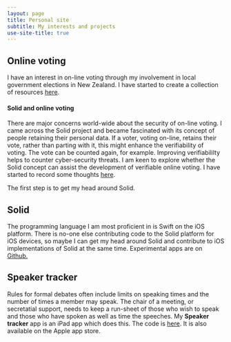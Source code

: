 ```yaml
---
layout: page
title: Personal site
subtitle: My interests and projects
use-site-title: true
---
```


## Online voting
I have an interest in on-line voting through my involvement in local government elections in New Zealand. I have started to create a collection of resources [here](Online-voting).
#### Solid and online voting
There are major concerns world-wide about the security of on-line voting.  I came across the Solid project and became fascinated with its concept of people retaining their personal data. If a voter, voting on-line, retains their vote, rather than parting with it, this might enhance the verifiability of voting. The vote can be counted again, for example. Improving verifiabililty helps to counter cyber-security threats. I am keen to explore whether the Solid concept can assist the development of verifiable online voting.  I have started to record some thoughts [here](Solid-Online-Voting-1).

The first step is to get my head around Solid.

## Solid
The programming language I am most proficient in is Swift on the iOS platform.  There is no-one else contributing code to the Solid platform for iOS devices, so maybe I can get my head around Solid and contribute to iOS implementations of Solid at the same time.  Experimental apps are on [Github.](https://github.com/wrmack?utf8=✓&tab=repositories&q=solid)

## Speaker tracker
Rules for formal debates often include limits on speaking times and the number of times a member may speak.  The chair of a meeting, or secretatial support, needs to keep a run-sheet of those who wish to speak and those who have spoken as well as time the speeches. My **Speaker tracker** app is an iPad app which does this. The code is [here](https://github.com/wrmack/SpeakerTracker).  It is also available on the Apple app store.

